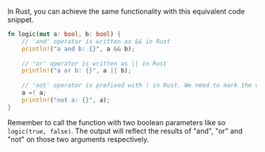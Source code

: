 In Rust, you can achieve the same functionality with this equivalent code snippet. 

```Rust
fn logic(mut a: bool, b: bool) {
    // 'and' operator is written as && in Rust
    println!("a and b: {}", a && b);
    
    // 'or' operator is written as || in Rust
    println!("a or b: {}", a || b); 
    
    // 'not' operator is prefixed with ! in Rust. We need to mark the variable mutable (with `mut` keyword) because it needs to be modified by not operation. Immutable values can't be changed, so we need to make this variable mutable.
    a =! a; 
    println!("not a: {}", a);
}
```
Remember to call the function with two boolean parameters like so `logic(true, false)`. The output will reflect the results of "and", "or" and "not" on those two arguments respectively.

